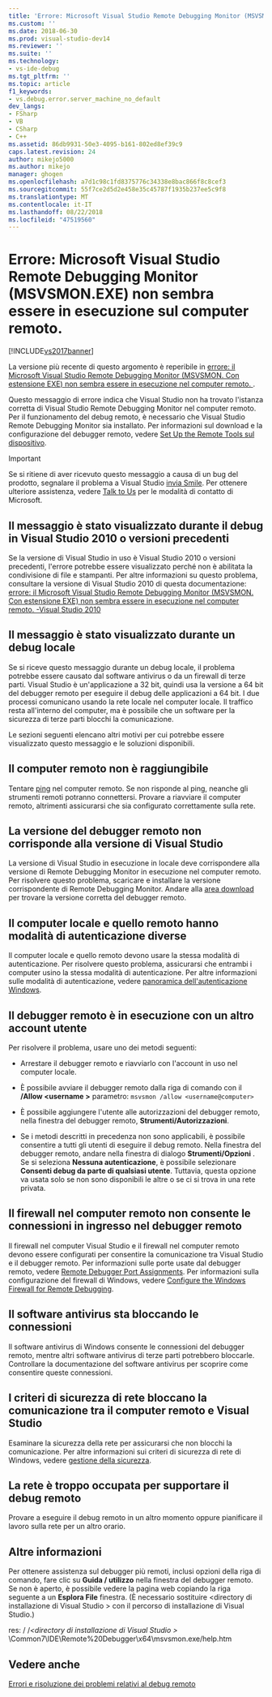```yaml
---
title: 'Errore: Microsoft Visual Studio Remote Debugging Monitor (MSVSMON.EXE) non sembra essere in esecuzione sul computer remoto. | Microsoft Docs'
ms.custom: ''
ms.date: 2018-06-30
ms.prod: visual-studio-dev14
ms.reviewer: ''
ms.suite: ''
ms.technology:
- vs-ide-debug
ms.tgt_pltfrm: ''
ms.topic: article
f1_keywords:
- vs.debug.error.server_machine_no_default
dev_langs:
- FSharp
- VB
- CSharp
- C++
ms.assetid: 86db9931-50e3-4095-b161-802ed8ef39c9
caps.latest.revision: 24
author: mikejo5000
ms.author: mikejo
manager: ghogen
ms.openlocfilehash: a7d1c98c1fd8375776c34338e8bac866f8c8cef3
ms.sourcegitcommit: 55f7ce2d5d2e458e35c45787f1935b237ee5c9f8
ms.translationtype: MT
ms.contentlocale: it-IT
ms.lasthandoff: 08/22/2018
ms.locfileid: "47519560"
---
```

# <a name="error-the-microsoft-visual-studio-remote-debugging-monitor-msvsmonexe-does-not-appear-to-be-running-on-the-remote-computer"></a>Errore: Microsoft Visual Studio Remote Debugging Monitor (MSVSMON.EXE) non sembra essere in esecuzione sul computer remoto.
[!INCLUDE[vs2017banner](../includes/vs2017banner.md)]

La versione più recente di questo argomento è reperibile in [errore: il Microsoft Visual Studio Remote Debugging Monitor (MSVSMON. Con estensione EXE) non sembra essere in esecuzione nel computer remoto. ](https://docs.microsoft.com/visualstudio/debugger/error-the-microsoft-visual-studio-remote-debugging-monitor-msvsmon-exe-does-not-appear-to-be-running-on-the-remote-computer).  
  
Questo messaggio di errore indica che Visual Studio non ha trovato l'istanza corretta di Visual Studio Remote Debugging Monitor nel computer remoto. Per il funzionamento del debug remoto, è necessario che Visual Studio Remote Debugging Monitor sia installato. Per informazioni sul download e la configurazione del debugger remoto, vedere [Set Up the Remote Tools sul dispositivo](http://msdn.microsoft.com/library/90f45630-0d26-4698-8c1f-63f85a12db9c).  
  
> [!IMPORTANT]
>  Se si ritiene di aver ricevuto questo messaggio a causa di un bug del prodotto, segnalare il problema a Visual Studio [invia Smile](http://msdn.microsoft.com/library/5cc9b67a-54d0-41b0-aa8f-80dff4475a6b). Per ottenere ulteriore assistenza, vedere [Talk to Us](../ide/talk-to-us.md) per le modalità di contatto di Microsoft.  
  
## <a name="i-got-this-message-while-i-was-debugging-in-visual-studio-2010-or-earlier"></a>Il messaggio è stato visualizzato durante il debug in Visual Studio 2010 o versioni precedenti  
 Se la versione di Visual Studio in uso è Visual Studio 2010 o versioni precedenti, l'errore potrebbe essere visualizzato perché non è abilitata la condivisione di file e stampanti. Per altre informazioni su questo problema, consultare la versione di Visual Studio 2010 di questa documentazione: [errore: il Microsoft Visual Studio Remote Debugging Monitor (MSVSMON. Con estensione EXE) non sembra essere in esecuzione nel computer remoto. -Visual Studio 2010](https://msdn.microsoft.com/library/ms164726\(v=vs.100\).aspx)  
  
## <a name="i-got-this-message-while-i-was-debugging-locally"></a>Il messaggio è stato visualizzato durante un debug locale  
 Se si riceve questo messaggio durante un debug locale, il problema potrebbe essere causato dal software antivirus o da un firewall di terze parti. Visual Studio è un'applicazione a 32 bit, quindi usa la versione a 64 bit del debugger remoto per eseguire il debug delle applicazioni a 64 bit. I due processi comunicano usando la rete locale nel computer locale. Il traffico resta all'interno del computer, ma è possibile che un software per la sicurezza di terze parti blocchi la comunicazione.  
  
 Le sezioni seguenti elencano altri motivi per cui potrebbe essere visualizzato questo messaggio e le soluzioni disponibili.  
  
## <a name="the-remote-machine-is-not-reachable"></a>Il computer remoto non è raggiungibile  
 Tentare [ping](https://technet.microsoft.com/library/ee624059\(v=ws.10\).aspx) nel computer remoto. Se non risponde al ping, neanche gli strumenti remoti potranno connettersi. Provare a riavviare il computer remoto, altrimenti assicurarsi che sia configurato correttamente sulla rete.  
  
## <a name="the-version-of-the-remote-debugger-doesnt-match-the-version-of-visual-studio"></a>La versione del debugger remoto non corrisponde alla versione di Visual Studio  
 La versione di Visual Studio in esecuzione in locale deve corrispondere alla versione di Remote Debugging Monitor in esecuzione nel computer remoto. Per risolvere questo problema, scaricare e installare la versione corrispondente di Remote Debugging Monitor. Andare alla [area download](http://www.microsoft.com/download) per trovare la versione corretta del debugger remoto.  
  
## <a name="the-local-and-remote-machines-have-different-authentication-modes"></a>Il computer locale e quello remoto hanno modalità di autenticazione diverse  
 Il computer locale e quello remoto devono usare la stessa modalità di autenticazione. Per risolvere questo problema, assicurarsi che entrambi i computer usino la stessa modalità di autenticazione. Per altre informazioni sulle modalità di autenticazione, vedere [panoramica dell'autenticazione Windows](https://technet.microsoft.com/library/hh831472.aspx).  
  
## <a name="the-remote-debugger-is-running-under-a-different-user-account"></a>Il debugger remoto è in esecuzione con un altro account utente  
 Per risolvere il problema, usare uno dei metodi seguenti:  
  
-   Arrestare il debugger remoto e riavviarlo con l'account in uso nel computer locale.  
  
-   È possibile avviare il debugger remoto dalla riga di comando con il **/Allow \<username >** parametro: `msvsmon /allow <username@computer>`  
  
-   È possibile aggiungere l'utente alle autorizzazioni del debugger remoto, nella finestra del debugger remoto, **Strumenti/Autorizzazioni**.  
  
-   Se i metodi descritti in precedenza non sono applicabili, è possibile consentire a tutti gli utenti di eseguire il debug remoto. Nella finestra del debugger remoto, andare nella finestra di dialogo **Strumenti/Opzioni** . Se si seleziona   **Nessuna autenticazione**, è possibile selezionare **Consenti debug da parte di qualsiasi utente**. Tuttavia, questa opzione va usata solo se non sono disponibili le altre o se ci si trova in una rete privata.  
  
## <a name="the-firewall-on-the-remote-machine-doesnt-allow-incoming-connections-to-the-remote-debugger"></a>Il firewall nel computer remoto non consente le connessioni in ingresso nel debugger remoto  
 Il firewall nel computer Visual Studio e il firewall nel computer remoto devono essere configurati per consentire la comunicazione tra Visual Studio e il debugger remoto. Per informazioni sulle porte usate dal debugger remoto, vedere [Remote Debugger Port Assignments](../debugger/remote-debugger-port-assignments.md). Per informazioni sulla configurazione del firewall di Windows, vedere [Configure the Windows Firewall for Remote Debugging](../debugger/configure-the-windows-firewall-for-remote-debugging.md).  
  
## <a name="anti-virus-software-is-blocking-the-connections"></a>Il software antivirus sta bloccando le connessioni  
 Il software antivirus di Windows consente le connessioni del debugger remoto, mentre altri software antivirus di terze parti potrebbero bloccarle. Controllare la documentazione del software antivirus per scoprire come consentire queste connessioni.  
  
## <a name="network-security-policy-is-blocking-communication-between-the-remote-machine-and-visual-studio"></a>I criteri di sicurezza di rete bloccano la comunicazione tra il computer remoto e Visual Studio  
 Esaminare la sicurezza della rete per assicurarsi che non blocchi la comunicazione. Per altre informazioni sui criteri di sicurezza di rete di Windows, vedere [gestione della sicurezza](https://msdn.microsoft.com/library/windows/desktop/ms721855\(v=vs.85\).aspx).  
  
## <a name="the-network-is-too-busy-to-support-remote-debugging"></a>La rete è troppo occupata per supportare il debug remoto  
 Provare a eseguire il debug remoto in un altro momento oppure pianificare il lavoro sulla rete per un altro orario.  
  
## <a name="more-help"></a>Altre informazioni  
 Per ottenere assistenza sul debugger più remoti, inclusi opzioni della riga di comando, fare clic su **Guida / utilizzo** nella finestra del debugger remoto. Se non è aperto, è possibile vedere la pagina web copiando la riga seguente a un **Esplora File** finestra. (È necessario sostituire \<directory di installazione di Visual Studio > con il percorso di installazione di Visual Studio.)  
  
 res: / /*\<directory di installazione di Visual Studio >* \Common7\IDE\Remote%20Debugger\x64\msvsmon.exe/help.htm  
  
## <a name="see-also"></a>Vedere anche  
 [Errori e risoluzione dei problemi relativi al debug remoto](../debugger/remote-debugging-errors-and-troubleshooting.md)



